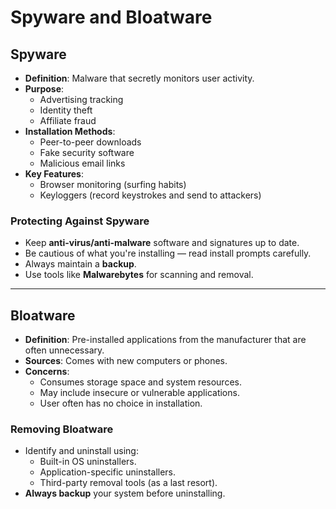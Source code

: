 
# Spyware and Bloatware

## Spyware

- **Definition**: Malware that secretly monitors user activity.
- **Purpose**:
  - Advertising tracking
  - Identity theft
  - Affiliate fraud
- **Installation Methods**:
  - Peer-to-peer downloads
  - Fake security software
  - Malicious email links
- **Key Features**:
  - Browser monitoring (surfing habits)
  - Keyloggers (record keystrokes and send to attackers)

### Protecting Against Spyware
- Keep **anti-virus/anti-malware** software and signatures up to date.
- Be cautious of what you're installing — read install prompts carefully.
- Always maintain a **backup**.
- Use tools like **Malwarebytes** for scanning and removal.

---

## Bloatware

- **Definition**: Pre-installed applications from the manufacturer that are often unnecessary.
- **Sources**: Comes with new computers or phones.
- **Concerns**:
  - Consumes storage space and system resources.
  - May include insecure or vulnerable applications.
  - User often has no choice in installation.

### Removing Bloatware
- Identify and uninstall using:
  - Built-in OS uninstallers.
  - Application-specific uninstallers.
  - Third-party removal tools (as a last resort).
- **Always backup** your system before uninstalling.
